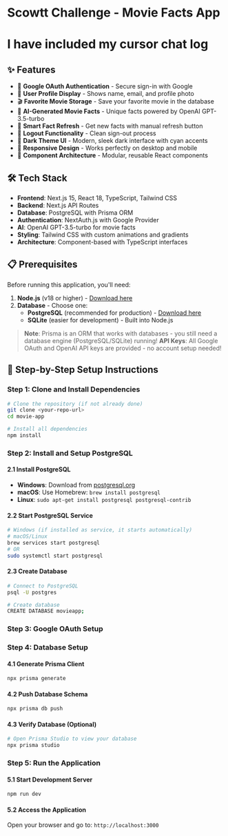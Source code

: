 # Scowtt Challenge - Movie Facts App

# I have included my cursor chat log

## ✨ Features

- 🔐 **Google OAuth Authentication** - Secure sign-in with Google
- 👤 **User Profile Display** - Shows name, email, and profile photo
- 🎬 **Favorite Movie Storage** - Save your favorite movie in the database
- 🤖 **AI-Generated Movie Facts** - Unique facts powered by OpenAI GPT-3.5-turbo
- 🔄 **Smart Fact Refresh** - Get new facts with manual refresh button
- 🚪 **Logout Functionality** - Clean sign-out process
- 🌙 **Dark Theme UI** - Modern, sleek dark interface with cyan accents
- 📱 **Responsive Design** - Works perfectly on desktop and mobile
- 🧩 **Component Architecture** - Modular, reusable React components

## 🛠️ Tech Stack

- **Frontend**: Next.js 15, React 18, TypeScript, Tailwind CSS
- **Backend**: Next.js API Routes
- **Database**: PostgreSQL with Prisma ORM
- **Authentication**: NextAuth.js with Google Provider
- **AI**: OpenAI GPT-3.5-turbo for movie facts
- **Styling**: Tailwind CSS with custom animations and gradients
- **Architecture**: Component-based with TypeScript interfaces

## 📋 Prerequisites

Before running this application, you'll need:

1. **Node.js** (v18 or higher) - [Download here](https://nodejs.org/)
2. **Database** - Choose one:
   - **PostgreSQL** (recommended for production) - [Download here](https://www.postgresql.org/download/)
   - **SQLite** (easier for development) - Built into Node.js

> **Note**: Prisma is an ORM that works with databases - you still need a database engine (PostgreSQL/SQLite) running!
> **API Keys**: All Google OAuth and OpenAI API keys are provided - no account setup needed!

## 🚀 Step-by-Step Setup Instructions

### Step 1: Clone and Install Dependencies

```bash
# Clone the repository (if not already done)
git clone <your-repo-url>
cd movie-app

# Install all dependencies
npm install
```

### Step 2: Install and Setup PostgreSQL

#### 2.1 Install PostgreSQL
- **Windows**: Download from [postgresql.org](https://www.postgresql.org/download/windows/)
- **macOS**: Use Homebrew: `brew install postgresql`
- **Linux**: `sudo apt-get install postgresql postgresql-contrib`

#### 2.2 Start PostgreSQL Service
```bash
# Windows (if installed as service, it starts automatically)
# macOS/Linux
brew services start postgresql
# OR
sudo systemctl start postgresql
```

#### 2.3 Create Database
```bash
# Connect to PostgreSQL
psql -U postgres

# Create database
CREATE DATABASE movieapp;

```

### Step 3: Google OAuth Setup

### Step 4: Database Setup

#### 4.1 Generate Prisma Client
```bash
npx prisma generate
```

#### 4.2 Push Database Schema
```bash
npx prisma db push
```

#### 4.3 Verify Database (Optional)
```bash
# Open Prisma Studio to view your database
npx prisma studio
```

### Step 5: Run the Application

#### 5.1 Start Development Server
```bash
npm run dev
```

#### 5.2 Access the Application
Open your browser and go to: `http://localhost:3000`

